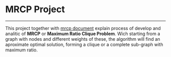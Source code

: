 # MRCP Project
---
This project together with [mrcp document](https://github.com/JoseMiguel92/mrcp-document) explain process of develop and analitic of **MRCP** or **Maximum Ratio Clique Problem**. Wich starting from a graph with nodes and different weights of these, the algorithm will find an aproximate optimal solution, forming a clique or a complete sub-graph with maximum ratio.

